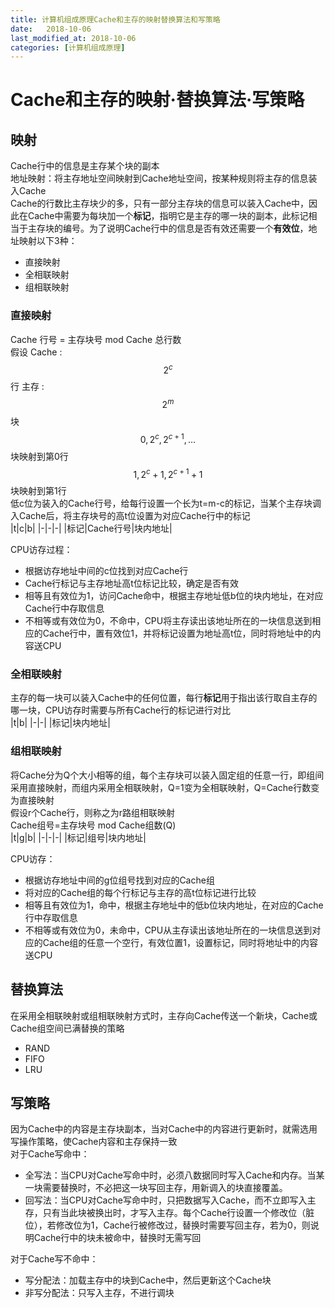 ```yaml
---
title: 计算机组成原理Cache和主存的映射替换算法和写策略
date:   2018-10-06
last_modified_at: 2018-10-06
categories: [计算机组成原理]
---
```


# Cache和主存的映射·替换算法·写策略 
## 映射
Cache行中的信息是主存某个块的副本  
地址映射：将主存地址空间映射到Cache地址空间，按某种规则将主存的信息装入Cache  
Cache的行数比主存块少的多，只有一部分主存块的信息可以装入Cache中，因此在Cache中需要为每块加一个**标记**，指明它是主存的哪一块的副本，此标记相当于主存块的编号。为了说明Cache行中的信息是否有效还需要一个**有效位**，地址映射以下3种：
- 直接映射
- 全相联映射
- 组相联映射

### 直接映射
Cache 行号 = 主存块号 mod Cache 总行数  
假设 Cache : $$2^c$$行 主存 : $$2^m$$块  
$$0,2^c,2^{c+1},\dots$$块映射到第0行  
$$1,2^c+1,2^{c+1}+1$$块映射到第1行  
低c位为装入的Cache行号，给每行设置一个长为t=m-c的标记，当某个主存块调入Cache后，将主存块号的高t位设置为对应Cache行中的标记  
|t|c|b|
|-|-|-|
|标记|Cache行号|块内地址|  

CPU访存过程：
- 根据访存地址中间的c位找到对应Cache行
- Cache行标记与主存地址高t位标记比较，确定是否有效
- 相等且有效位为1，访问Cache命中，根据主存地址低b位的块内地址，在对应Cache行中存取信息
- 不相等或有效位为0，不命中，CPU将主存读出该地址所在的一块信息送到相应的Cache行中，置有效位1，并将标记设置为地址高t位，同时将地址中的内容送CPU

### 全相联映射
主存的每一块可以装入Cache中的任何位置，每行**标记**用于指出该行取自主存的哪一块，CPU访存时需要与所有Cache行的标记进行对比  
|t|b|
|-|-|
|标记|块内地址|

### 组相联映射
将Cache分为Q个大小相等的组，每个主存块可以装入固定组的任意一行，即组间采用直接映射，而组内采用全相联映射，Q=1变为全相联映射，Q=Cache行数变为直接映射  
假设r个Cache行，则称之为r路组相联映射  
Cache组号=主存块号 mod Cache组数(Q)  
|t|g|b|
|-|-|-|
|标记|组号|块内地址|

CPU访存：
- 根据访存地址中间的g位组号找到对应的Cache组
- 将对应的Cache组的每个行标记与主存的高t位标记进行比较
- 相等且有效位为1，命中，根据主存地址中的低b位块内地址，在对应的Cache行中存取信息
- 不相等或有效位为0，未命中，CPU从主存读出该地址所在的一块信息送到对应的Cache组的任意一个空行，有效位置1，设置标记，同时将地址中的内容送CPU

## 替换算法
在采用全相联映射或组相联映射方式时，主存向Cache传送一个新块，Cache或Cache组空间已满替换的策略
- RAND
- FIFO
- LRU
## 写策略
因为Cache中的内容是主存块副本，当对Cache中的内容进行更新时，就需选用写操作策略，使Cache内容和主存保持一致  
对于Cache写命中：
- 全写法：当CPU对Cache写命中时，必须八数据同时写入Cache和内存。当某一块需要替换时，不必把这一块写回主存，用新调入的块直接覆盖。
- 回写法：当CPU对Cache写命中时，只把数据写入Cache，而不立即写入主存，只有当此块被换出时，才写入主存。每个Cache行设置一个修改位（脏位），若修改位为1，Cache行被修改过，替换时需要写回主存，若为0，则说明Cache行中的块未被命中，替换时无需写回

对于Cache写不命中：
- 写分配法：加载主存中的块到Cache中，然后更新这个Cache块
- 非写分配法：只写入主存，不进行调块